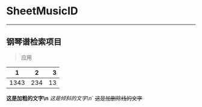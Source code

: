# SheetMusicID
---
## 钢琴谱检索项目
> 应用

1|2|3
-|:-:|-:
1343|234|13

**这是加粗的文字\n**
*这是倾斜的文字\n*`
~~这是加删除线的文字~~
